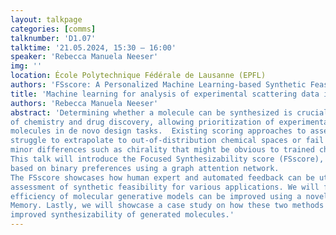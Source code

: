 ```yaml
---
layout: talkpage
categories: [comms]
talknumber: 'D1.07'
talktime: '21.05.2024, 15:30 – 16:00'
speaker: 'Rebecca Manuela Neeser'
img: ''
location: École Polytechnique Fédérale de Lausanne (EPFL)
authors: 'FSscore: A Personalized Machine Learning-based Synthetic Feasibility Score'
title: 'Machine learning for analysis of experimental scattering data in materials chemistry'
authors: 'Rebecca Manuela Neeser'
abstract: 'Determining whether a molecule can be synthesized is crucial for many aspects 
of chemistry and drug discovery, allowing prioritization of experimental work and ranking 
molecules in de novo design tasks.  Existing scoring approaches to assess synthetic feasibility 
struggle to extrapolate to out-of-distribution chemical spaces or fail to discriminate based on 
minor differences such as chirality that might be obvious to trained chemists. 
This talk will introduce the Focused Synthesizability score (FSscore), which learns to rank structures
based on binary preferences using a graph attention network. 
The FSscore showcases how human expert and automated feedback can be utilized to optimize the 
assessment of synthetic feasibility for various applications. We will further discuss how sample 
efficiency of molecular generative models can be improved using a novel algorithm called Augmented 
Memory. Lastly, we will showcase a case study on how these two methods combined can lead to drastically
improved synthesizability of generated molecules.'
---
```

